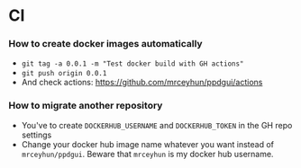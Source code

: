 # CI

### How to create docker images automatically

- `git tag -a 0.0.1 -m "Test docker build with GH actions"`
- `git push origin 0.0.1`
- And check actions: https://github.com/mrceyhun/ppdgui/actions

### How to migrate another repository

- You've to create `DOCKERHUB_USERNAME` and `DOCKERHUB_TOKEN` in the GH repo settings
- Change your docker hub image name whatever you want instead of `mrceyhun/ppdgui`. Beware that `mrceyhun` is my docker hub username.
